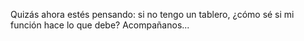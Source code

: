 Quizás ahora estés pensando: si no tengo un tablero, ¿cómo sé si mi función hace lo que debe? Acompañanos... 
